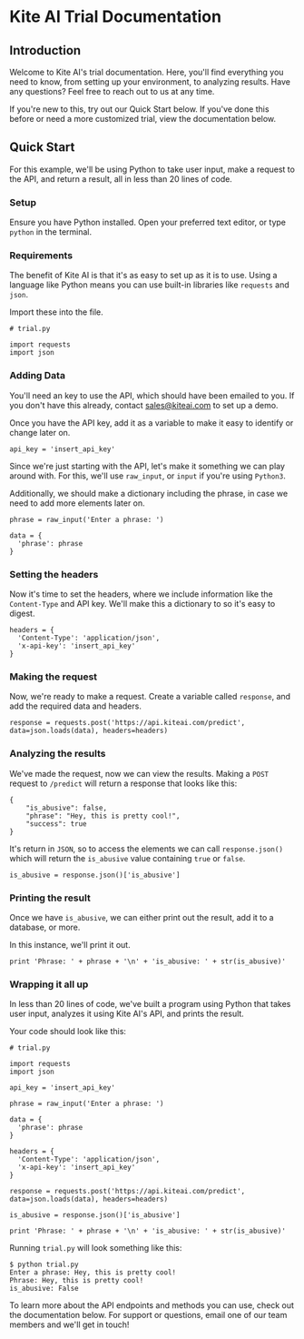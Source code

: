 # Kite AI Trial Documentation

## Introduction

Welcome to Kite AI's trial documentation. Here, you'll find everything you need to know, from setting up your environment, to analyzing results. Have any questions? Feel free to reach out to us at any time.

If you're new to this, try out our Quick Start below. If you've done this before or need a more customized trial, view the documentation below.

## Quick Start

For this example, we'll be using Python to take user input, make a request to the API, and return a result, all in less than 20 lines of code.

### Setup

Ensure you have Python installed. Open your preferred text editor, or type `python` in the terminal.

### Requirements

The benefit of Kite AI is that it's as easy to set up as it is to use. Using a language like Python means you can use built-in libraries like `requests` and `json`.

Import these into the file.

```
# trial.py

import requests
import json
```

### Adding Data

You'll need an key to use the API, which should have been emailed to you. If you don't have this already, contact sales@kiteai.com to set up a demo.

Once you have the API key, add it as a variable to make it easy to identify or change later on.

```
api_key = 'insert_api_key'
```

Since we're just starting with the API, let's make it something we can play around with. For this, we'll use `raw_input`, or `input` if you're using `Python3`.

Additionally, we should make a dictionary including the phrase, in case we need to add more elements later on.

```
phrase = raw_input('Enter a phrase: ')

data = {
  'phrase': phrase
}
```

### Setting the headers

Now it's time to set the headers, where we include information like the `Content-Type` and API key. We'll make this a dictionary to so it's easy to digest.

```
headers = {
  'Content-Type': 'application/json',
  'x-api-key': 'insert_api_key'
}
```

### Making the request

Now, we're ready to make a request. Create a variable called `response`, and add the required data and headers.

```
response = requests.post('https://api.kiteai.com/predict', data=json.loads(data), headers=headers)
```

### Analyzing the results

We've made the request, now we can view the results. Making a `POST` request to `/predict` will return a response that looks like this:

```
{
    "is_abusive": false,
    "phrase": "Hey, this is pretty cool!",
    "success": true
}
```

It's return in `JSON`, so to access the elements we can call `response.json()` which will return the `is_abusive` value containing `true` or `false`.

```
is_abusive = response.json()['is_abusive']
```

### Printing the result

Once we have `is_abusive`, we can either print out the result, add it to a database, or more.

In this instance, we'll print it out.

```
print 'Phrase: ' + phrase + '\n' + 'is_abusive: ' + str(is_abusive)'
```

### Wrapping it all up

In less than 20 lines of code, we've built a program using Python that takes user input, analyzes it using Kite AI's API, and prints the result.

Your code should look like this:

```
# trial.py

import requests
import json

api_key = 'insert_api_key'

phrase = raw_input('Enter a phrase: ')

data = {
  'phrase': phrase
}

headers = {
  'Content-Type': 'application/json',
  'x-api-key': 'insert_api_key'
}

response = requests.post('https://api.kiteai.com/predict', data=json.loads(data), headers=headers)

is_abusive = response.json()['is_abusive']

print 'Phrase: ' + phrase + '\n' + 'is_abusive: ' + str(is_abusive)'
```

Running `trial.py` will look something like this:

```
$ python trial.py
Enter a phrase: Hey, this is pretty cool!
Phrase: Hey, this is pretty cool!
is_abusive: False
```

To learn more about the API endpoints and methods you can use, check out the documentation below. For support or questions, email one of our team members and we'll get in touch!
